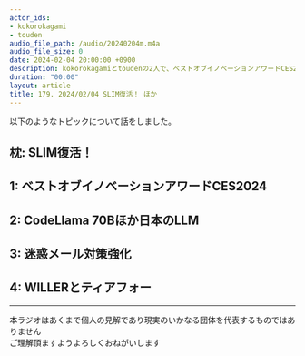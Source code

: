 ```yaml
---
actor_ids:
- kokorokagami
- touden
audio_file_path: /audio/20240204m.m4a
audio_file_size: 0
date: 2024-02-04 20:00:00 +0900
description: kokorokagamiとtoudenの2人で、ベストオブイノベーションアワードCES2024、CodeLlama 70Bほか日本のLLM など について話しました。
duration: "00:00"
layout: article
title: 179. 2024/02/04 SLIM復活！ ほか
---
```


以下のようなトピックについて話をしました。

## 枕: SLIM復活！
## 1: ベストオブイノベーションアワードCES2024
## 2: CodeLlama 70Bほか日本のLLM
## 3: 迷惑メール対策強化
## 4: WILLERとティアフォー

___

本ラジオはあくまで個人の見解であり現実のいかなる団体を代表するものではありません  
ご理解頂ますようよろしくおねがいします  

